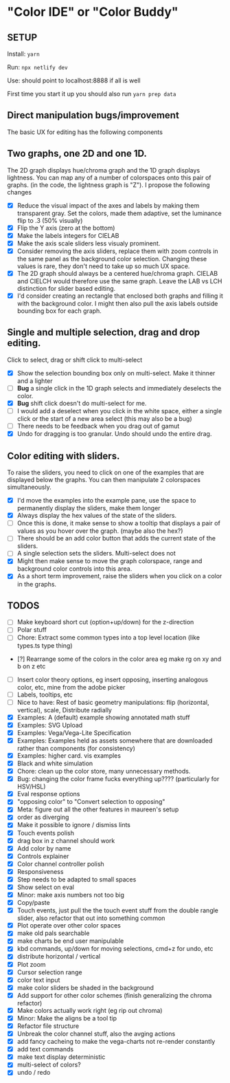 # "Color IDE" or "Color Buddy"

## SETUP

Install: `yarn`

Run: `npx netlify dev`

Use: should point to localhost:8888 if all is well

First time you start it up you should also run `yarn prep data`

## Direct manipulation bugs/improvement

The basic UX for editing has the following components

## Two graphs, one 2D and one 1D.

The 2D graph displays hue/chroma graph and the 1D graph displays lightness. You can map any of a number of colorspaces onto this pair of graphs. (in the code, the lightness graph is "Z"). I propose the following changes

- [x] Reduce the visual impact of the axes and labels by making them transparent gray. Set the colors, made them adaptive, set the luminance flip to .3 (50% visually)
- [x] Flip the Y axis (zero at the bottom)
- [x] Make the labels integers for CIELAB
- [x] Make the axis scale sliders less visualy prominent.
- [x] Consider removing the axis sliders, replace them with zoom controls in the same panel as the background color selection. Changing these values is rare, they don't need to take up so much UX space.
- [x] The 2D graph should always be a centered hue/chroma graph. CIELAB and CIELCH would therefore use the same graph. Leave the LAB vs LCH distinction for slider based editing.
- [x] I'd consider creating an rectangle that enclosed both graphs and filling it with the background color. I might then also pull the axis labels outside bounding box for each graph.

## Single and multiple selection, drag and drop editing.

Click to select, drag or shift click to multi-select

- [x] Show the selection bounding box only on multi-select. Make it thinner and a lighter
- [ ] **Bug** a single click in the 1D graph selects and immediately deselects the color.
- [x] **Bug** shift click doesn't do multi-select for me.
- [ ] I would add a deselect when you click in the white space, either a single click or the start of a new area select (this may also be a bug)
- [ ] There needs to be feedback when you drag out of gamut
- [x] Undo for dragging is too granular. Undo should undo the entire drag.

## Color editing with sliders.

To raise the sliders, you need to click on one of the examples that are displayed below the graphs. You can then manipulate 2 colorspaces simultaneously.

- [x] I'd move the examples into the example pane, use the space to permanently display the sliders, make them longer
- [x] Always display the hex values of the state of the sliders.
- [ ] Once this is done, it make sense to show a tooltip that displays a pair of values as you hover over the graph. (maybe also the hex?)
- [ ] There should be an add color button that adds the current state of the sliders.
- [ ] A single selection sets the sliders. Multi-select does not
- [x] Might then make sense to move the graph colorspace, range and background color controls into this area.
- [x] As a short term improvement, raise the sliders when you click on a color in the graphs.

## TODOS

- [ ] Make keyboard short cut (option+up/down) for the z-direction
- [ ] Polar stuff
- [ ] Chore: Extract some common types into a top level location (like types.ts type thing)
- [?] Rearrange some of the colors in the color area eg make rg on xy and b on z etc
- [ ] Insert color theory options, eg insert opposing, inserting analogous color, etc, mine from the adobe picker
- [ ] Labels, tooltips, etc
- [ ] Nice to have: Rest of basic geometry manipulations: flip (horizontal, vertical), scale, Distribute radially
- [x] Examples: A (default) example showing annotated math stuff
- [x] Examples: SVG Upload
- [x] Examples: Vega/Vega-Lite Specification
- [x] Examples: Examples held as assets somewhere that are downloaded rather than components (for consistency)
- [x] Examples: higher card. vis examples
- [x] Black and white simulation
- [x] Chore: clean up the color store, many unnecessary methods.
- [x] Bug: changing the color frame fucks everything up???? (particularly for HSV/HSL)
- [x] Eval response options
- [x] "opposing color" to "Convert selection to opposing"
- [x] Meta: figure out all the other features in maureen's setup
- [x] order as diverging
- [x] Make it possible to ignore / dismiss lints
- [x] Touch events polish
- [x] drag box in z channel should work
- [x] Add color by name
- [x] Controls explainer
- [x] Color channel controller polish
- [x] Responsiveness
- [x] Step needs to be adapted to small spaces
- [x] Show select on eval
- [x] Minor: make axis numbers not too big
- [x] Copy/paste
- [x] Touch events, just pull the the touch event stuff from the double rangle slider, also refactor that out into something common
- [x] Plot operate over other color spaces
- [x] make old pals searchable
- [x] make charts be end user manipulable
- [x] kbd commands, up/down for moving selections, cmd+z for undo, etc
- [x] distribute horizontal / vertical
- [x] Plot zoom
- [x] Cursor selection range
- [x] color text input
- [x] make color sliders be shaded in the background
- [x] Add support for other color schemes (finish generalizing the chroma refactor)
- [x] Make colors actually work right (eg rip out chroma)
- [x] Minor: Make the aligns be a tool tip
- [x] Refactor file structure
- [x] Unbreak the color channel stuff, also the avging actions
- [x] add fancy cacheing to make the vega-charts not re-render constantly
- [x] add text commands
- [x] make text display deterministic
- [x] multi-select of colors?
- [x] undo / redo
